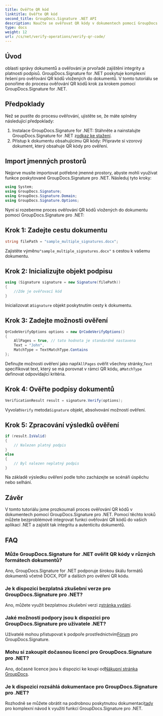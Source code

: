 ```yaml
---
title: Ověřte QR kód
linktitle: Ověřte QR kód
second_title: GroupDocs.Signature .NET API
description: Naučte se ověřovat QR kódy v dokumentech pomocí GroupDocs.Signature for .NET. Komplexní tutoriál s průvodcem krok za krokem.
type: docs
weight: 12
url: /cs/net/verify-operations/verify-qr-code/
---
```

## Úvod
oblasti správy dokumentů a ověřování je prvořadé zajištění integrity a platnosti podpisů. GroupDocs.Signature for .NET poskytuje komplexní řešení pro ověřování QR kódů vložených do dokumentů. V tomto tutoriálu se ponoříme do procesu ověřování QR kódů krok za krokem pomocí GroupDocs.Signature for .NET.
## Předpoklady
Než se pustíte do procesu ověřování, ujistěte se, že máte splněny následující předpoklady:
1.  Instalace GroupDocs.Signature for .NET: Stáhněte a nainstalujte GroupDocs.Signature for .NET z[odkaz ke stažení](https://releases.groupdocs.com/signature/net/).
2. Přístup k dokumentu obsahujícímu QR kódy: Připravte si vzorový dokument, který obsahuje QR kódy pro ověření. 

## Import jmenných prostorů
Nejprve musíte importovat potřebné jmenné prostory, abyste mohli využívat funkce poskytované GroupDocs.Signature pro .NET. Následuj tyto kroky:

```csharp
using System;
using GroupDocs.Signature;
using GroupDocs.Signature.Domain;
using GroupDocs.Signature.Options;
```


Nyní si rozeberme proces ověřování QR kódů vložených do dokumentu pomocí GroupDocs.Signature pro .NET:
## Krok 1: Zadejte cestu dokumentu
```csharp
string filePath = "sample_multiple_signatures.docx";
```
 Zajistěte výměnu`"sample_multiple_signatures.docx"` s cestou k vašemu dokumentu.
## Krok 2: Inicializujte objekt podpisu
```csharp
using (Signature signature = new Signature(filePath))
{
    //Zde je ověřovací kód
}
```
 Inicializovat a`Signature` objekt poskytnutím cesty k dokumentu.
## Krok 3: Zadejte možnosti ověření
```csharp
QrCodeVerifyOptions options = new QrCodeVerifyOptions()
{
    AllPages = true, // tato hodnota je standardně nastavena
    Text = "John",
    MatchType = TextMatchType.Contains
};
```
 Definujte možnosti ověření jako např`AllPages` ověřit všechny stránky,`Text` specifikovat text, který se má porovnat v rámci QR kódu, a`MatchType` definovat odpovídající kritéria.
## Krok 4: Ověřte podpisy dokumentů
```csharp
VerificationResult result = signature.Verify(options);
```
 Vyvolat`Verify` metoda`Signature` objekt, absolvování možností ověření.
## Krok 5: Zpracování výsledků ověření
```csharp
if (result.IsValid)
{
    // Nalezen platný podpis
}
else
{
    // Byl nalezen neplatný podpis
}
```
Na základě výsledku ověření podle toho zacházejte se scénáři úspěchu nebo selhání.

## Závěr
V tomto tutoriálu jsme prozkoumali proces ověřování QR kódů v dokumentech pomocí GroupDocs.Signature pro .NET. Pomocí těchto kroků můžete bezproblémově integrovat funkci ověřování QR kódů do vašich aplikací .NET a zajistit tak integritu a autenticitu dokumentů.
## FAQ
### Může GroupDocs.Signature for .NET ověřit QR kódy v různých formátech dokumentů?
Ano, GroupDocs.Signature for .NET podporuje širokou škálu formátů dokumentů včetně DOCX, PDF a dalších pro ověření QR kódu.
### Je k dispozici bezplatná zkušební verze pro GroupDocs.Signature pro .NET?
 Ano, můžete využít bezplatnou zkušební verzi z[stránka vydání](https://releases.groupdocs.com/).
### Jaké možnosti podpory jsou k dispozici pro GroupDocs.Signature pro uživatele .NET?
 Uživatelé mohou přistupovat k podpoře prostřednictvím[Fórum](https://forum.groupdocs.com/c/signature/13) pro GroupDocs.Signature.
### Mohu si zakoupit dočasnou licenci pro GroupDocs.Signature pro .NET?
 Ano, dočasné licence jsou k dispozici ke koupi od[Nákupní stránka GroupDocs](https://purchase.groupdocs.com/temporary-license/).
### Je k dispozici rozsáhlá dokumentace pro GroupDocs.Signature pro .NET?
 Rozhodně se můžete obrátit na podrobnou poskytnutou dokumentaci[tady](https://reference.groupdocs.com/signature/net/) pro komplexní návod k využití funkcí GroupDocs.Signature pro .NET.